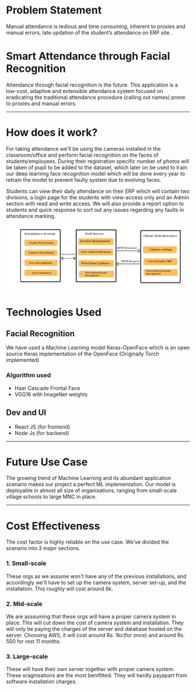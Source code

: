 # Problem Statement

Manual attendance is tedious and time consuming, inherent to proxies and manual errors, late updation of the student’s attendance on ERP site.


# Smart Attendance through Facial Recognition 

Attendance through facial recognition is the future. This application is a low-cost, adaptive and extensible attendance system focused on eradicating the traditional attendance procedure (calling out names) prone to proxies and manual errors.

------------------------------------------


# How does it work? 

For taking attendance we'll be using the cameras installed in the classroom/office and perform facial recognition on the faces of students/employees. During their registration specific number of photos will be taken of pupil to be added to the dataset, which later on be used to train our deep learning face recognition model which will be done every year to retrain the model to prevent faulty system due to evolving faces.

Students can view their daily attendance on their ERP which will contain two divisions, a login page for the students with view-access only and an Admin section with read and write access. We will also provide a report option to students and quick response to sort out any issues regarding any faults in attendance marking. 


![Workflow](https://github.com/hackatron19/hackover_booze/blob/master/img/IMG01.jpg)

 
# Technologies Used

## Facial Recognition
We have used a Machine Learning model Keras-OpenFace which is an open source Keras implementation of the OpenFace (Originally Torch implemented)

### Algorithm used
* Haar Cascade Frontal Face
* VGG16 with ImageNet weights

## Dev and UI 
* React JS (for frontend)
* Node Js (for backend)
------------------------------------------

# Future Use Case
 The growing trend of Machine Learning and its abundant application scenario makes our project a perfect ML implementation. 
 Our model is deployable in almost all size of organisations, ranging from small-scale village schools to large MNC in place.

 ----

 # Cost Effectiveness
 The cost factor is highly reliable on the use case.
 We've divided the scenario into 3 major sections.

 ### 1. Small-scale 
 These orgs as we assume won't have any of the previous installations, and accordingly we'll have to set up the camera system, server set-up, and the installation. This roughly will cost around 6k.

 ### 2. Mid-scale
 We are asssuming that these orgs will have a proper camera system in place. This will cut down the cost of camera system and installation. They will only be paying the charges of the server and database hosted on the server.
 Choosing AWS, it will cost around Rs. 1kc(for once) and around Rs. 500 for rest 11 months.

### 3. Large-scale
These will have their own server together with proper camera system.
These oragnisations are the most benifitted. They will hardly payapart from software installation charges.